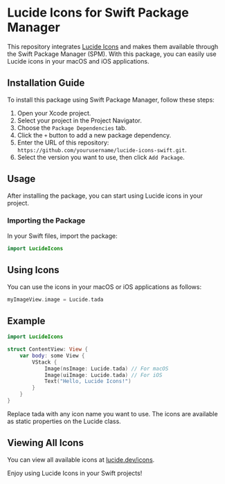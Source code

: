 # Lucide Icons for Swift Package Manager

This repository integrates [Lucide Icons](https://lucide.dev) and makes them available through the Swift Package Manager (SPM). With this package, you can easily use Lucide icons in your macOS and iOS applications.

## Installation Guide

To install this package using Swift Package Manager, follow these steps:

1. Open your Xcode project.
2. Select your project in the Project Navigator.
3. Choose the `Package Dependencies` tab.
4. Click the `+` button to add a new package dependency.
5. Enter the URL of this repository: `https://github.com/yourusername/lucide-icons-swift.git`.
6. Select the version you want to use, then click `Add Package`.

## Usage

After installing the package, you can start using Lucide icons in your project.

### Importing the Package

In your Swift files, import the package:

```swift
import LucideIcons
```

## Using Icons

You can use the icons in your macOS or iOS applications as follows:
```swift
myImageView.image = Lucide.tada
```

## Example

```swift
import LucideIcons

struct ContentView: View {
    var body: some View {
        VStack {
            Image(nsImage: Lucide.tada) // For macOS
            Image(uiImage: Lucide.tada) // For iOS
            Text("Hello, Lucide Icons!")
        }
    }
}
```

Replace tada with any icon name you want to use. The icons are available as static properties on the Lucide class.

## Viewing All Icons

You can view all available icons at [lucide.dev/icons](https://lucide.dev/icons).

Enjoy using Lucide Icons in your Swift projects!
